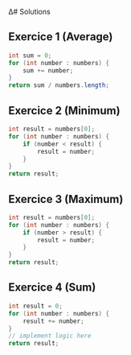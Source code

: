 ∆# Solutions

## Exercice 1 (Average)

```java
int sum = 0;
for (int number : numbers) {
    sum += number;
}
return sum / numbers.length;
```

## Exercice 2 (Minimum)

```java
int result = numbers[0];
for (int number : numbers) {
    if (number < result) {
        result = number;
    }
}       
return result;
```

## Exercice 3 (Maximum)

```java
int result = numbers[0];
for (int number : numbers) {
    if (number > result) {
        result = number;
    }
}
return result;
``` 

## Exercice 4 (Sum)

```java
int result = 0;
for (int number : numbers) {
    result += number;
}
// implement logic here
return result;
```